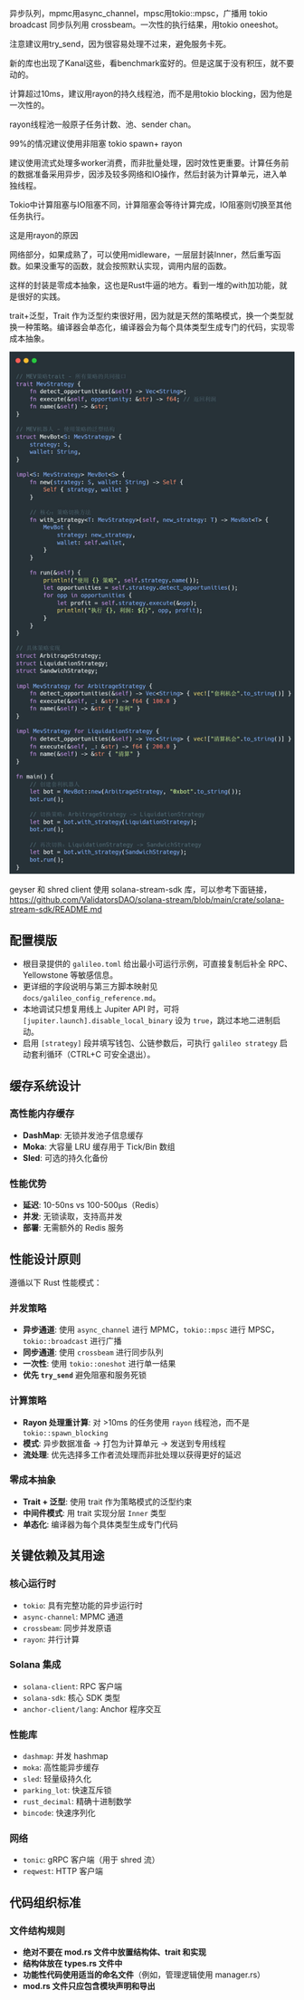 异步队列，mpmc用async_channel，mpsc用tokio::mpsc，广播用 tokio broadcast
同步队列用 crossbeam。一次性的执行结果，用tokio oneeshot。

注意建议用try_send，因为很容易处理不过来，避免服务卡死。

新的库也出现了Kanal这些，看benchmark蛮好的。但是这属于没有积压，就不要动的。


计算超过10ms，建议用rayon的持久线程池，而不是用tokio blocking，因为他是一次性的。

rayon线程池一般原子任务计数、池、sender chan。

99%的情况建议使用非阻塞 tokio spawn+ rayon


建议使用流式处理多worker消费，而非批量处理，因时效性更重要。计算任务前的数据准备采用异步，因涉及较多网络和IO操作，然后封装为计算单元，进入单独线程。

Tokio中计算阻塞与IO阻塞不同，计算阻塞会等待计算完成，IO阻塞则切换至其他任务执行。

这是用rayon的原因


网络部分，如果成熟了，可以使用midleware，一层层封装Inner，然后重写函数。如果没重写的函数，就会按照默认实现，调用内层的函数。

这样的封装是零成本抽象，这也是Rust牛逼的地方。看到一堆的with加功能，就是很好的实践。


trait+泛型，Trait 作为泛型约束很好用，因为就是天然的策略模式，换一个类型就换一种策略。编译器会单态化，编译器会为每个具体类型生成专门的代码，实现零成本抽象。


![](imgs/trait.jpg)


geyser 和 shred client 使用  solana-stream-sdk 库，可以参考下面链接，
https://github.com/ValidatorsDAO/solana-stream/blob/main/crate/solana-stream-sdk/README.md



## 配置模版
- 根目录提供的 `galileo.toml` 给出最小可运行示例，可直接复制后补全 RPC、Yellowstone 等敏感信息。
- 更详细的字段说明与第三方脚本映射见 `docs/galileo_config_reference.md`。
- 本地调试只想复用线上 Jupiter API 时，可将 `[jupiter.launch].disable_local_binary` 设为 `true`，跳过本地二进制启动。
- 启用 `[strategy]` 段并填写钱包、公链参数后，可执行 `galileo strategy` 启动套利循环（CTRL+C 可安全退出）。


## 缓存系统设计

### 高性能内存缓存

- **DashMap**: 无锁并发池子信息缓存
- **Moka**: 大容量 LRU 缓存用于 Tick/Bin 数组
- **Sled**: 可选的持久化备份

### 性能优势
- **延迟**: 10-50ns vs 100-500μs（Redis）
- **并发**: 无锁读取，支持高并发
- **部署**: 无需额外的 Redis 服务


## 性能设计原则

遵循以下 Rust 性能模式：

### 并发策略
- **异步通道**: 使用 `async_channel` 进行 MPMC，`tokio::mpsc` 进行 MPSC，`tokio::broadcast` 进行广播
- **同步通道**: 使用 `crossbeam` 进行同步队列
- **一次性**: 使用 `tokio::oneshot` 进行单一结果
- **优先 `try_send`** 避免阻塞和服务死锁

### 计算策略
- **Rayon 处理重计算**: 对 >10ms 的任务使用 `rayon` 线程池，而不是 `tokio::spawn_blocking`
- **模式**: 异步数据准备 → 打包为计算单元 → 发送到专用线程
- **流处理**: 优先选择多工作者流处理而非批处理以获得更好的延迟

### 零成本抽象
- **Trait + 泛型**: 使用 trait 作为策略模式的泛型约束
- **中间件模式**: 用 trait 实现分层 `Inner` 类型
- **单态化**: 编译器为每个具体类型生成专门代码

## 关键依赖及其用途

### 核心运行时
- `tokio`: 具有完整功能的异步运行时
- `async-channel`: MPMC 通道
- `crossbeam`: 同步并发原语
- `rayon`: 并行计算

### Solana 集成
- `solana-client`: RPC 客户端
- `solana-sdk`: 核心 SDK 类型
- `anchor-client/lang`: Anchor 程序交互

### 性能库
- `dashmap`: 并发 hashmap
- `moka`: 高性能异步缓存
- `sled`: 轻量级持久化
- `parking_lot`: 快速互斥锁
- `rust_decimal`: 精确十进制数学
- `bincode`: 快速序列化

### 网络
- `tonic`: gRPC 客户端（用于 shred 流）
- `reqwest`: HTTP 客户端

## 代码组织标准

### 文件结构规则
- **绝对不要在 mod.rs 文件中放置结构体、trait 和实现**
- **结构体放在 types.rs 文件中**
- **功能性代码使用适当的命名文件**（例如，管理逻辑使用 manager.rs）
- **mod.rs 文件只应包含模块声明和导出**
